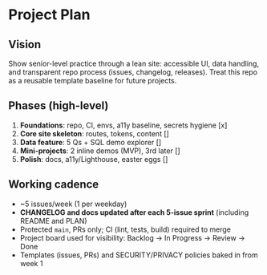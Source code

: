 # Project Plan

## Vision

Show senior-level practice through a lean site: accessible UI, data handling,
and transparent repo process (issues, changelog, releases). Treat this repo as
a reusable template baseline for future projects.

## Phases (high-level)

1. **Foundations**: repo, CI, envs, a11y baseline, secrets hygiene [x]
2. **Core site skeleton**: routes, tokens, content []
3. **Data feature**: 5 Qs + SQL demo explorer []
4. **Mini-projects**: 2 inline demos (MVP), 3rd later []
5. **Polish**: docs, a11y/Lighthouse, easter eggs []

## Working cadence

* \~5 issues/week (1 per weekday)
* **CHANGELOG and docs updated after each 5-issue sprint** (including README and PLAN)
* Protected `main`, PRs only; CI (lint, tests, build) required to merge
* Project board used for visibility: Backlog → In Progress → Review → Done
* Templates (issues, PRs) and SECURITY/PRIVACY policies baked in from week 1
